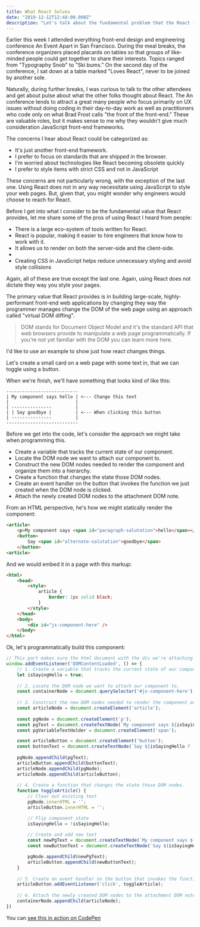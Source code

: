 ```yaml
---
title: What React Solves
date: "2019-12-12T12:48:00.000Z"
description: "Let's talk about the fundamental problem that the React framework solves and why engineers like me love to use it."
---
```


Earlier this week I attended everything front-end design and engineering conference An Event Apart in San Francisco. During the meal breaks, the conference organizers placed placards on tables so that groups of like-minded people could get together to share their interests. Topics ranged from "Typography Snob" to "Ski bums." On the second day of the conference, I sat down at a table marked "Loves React", never to be joined by another sole.

Naturally, during further breaks, I was curious to talk to the other attendees and get about pulse about what the other folks thought about React. The An conference tends to attract a great many people who focus primarily on UX issues without doing coding in their day-to-day work as well as practitioners who code only on what Brad Frost calls "the front of the front-end." These are valuable roles, but it makes sense to me why they wouldn't give much consideration JavaScript front-end frameworks.

The concerns I hear about React could be categorized as:
- It's just another front-end framework.
- I prefer to focus on standards that are shipped in the browser.
- I'm worried about technologies like React becoming obsolete quickly
- I prefer to style items with strict CSS and not in JavaScript

These concerns are not particularly wrong, with the exception of the last one. Using React does not in any way necessitate using JavaScript to style your web pages. But, given that, you might wonder why engineers would choose to reach for React.

Before I get into what I consider to be the fundamental value that React provides, let me share some of the pros of using React I heard from people:
- There is a large eco-system of tools written for React.
- React is popular, making it easier to hire engineers that know how to work with it.
- It allows us to render on both the server-side and the client-side.
- 
- Creating CSS in JavaScript helps reduce unnecessary styling and avoid style collisions

Again, all of these are true except the last one. Again, using React does not dictate they way you style your pages.

The primary value that React provides is in building large-scale, highly-performant front-end web applications by changing they way the programmer manages change the DOM of the web page using an approach called "virtual DOM diffing".

> DOM stands for Document Object Model and it's the standard API that web browsers provide to manipulate a web page programmatically. If you're not yet familiar with the DOM you can learn more here.

I'd like to use an example to show just how react changes things.

Let's create a small card on a web page with some text in, that we can toggle using a button.

When we're finish, we'll have something that looks kind of like this:
```pre
---------------------------
| My component says hello | <--- Change this text
|                         |
| ---------------         |
| | Say goodbye |         | <--- When clicking this button
| ---------------         |
---------------------------
```

Before we get into the code, let's consider the approach we might take when programming this.
- Create a variable that tracks the current state of our component.
- Locate the DOM node we want to attach our component to.
- Construct the new DOM nodes needed to render the component and organize them into a hierarchy.
- Create a function that changes the state those DOM nodes.
- Create an event handler on the button that invokes the function we just created when the DOM node is clicked.
- Attach the newly created DOM nodes to the attachment DOM note.

From an HTML perspective, he's how we might statically render the component:
```html
<article>
    <p>My component says <span id="paragraph-salutation">hello</span></p>
    <button>
        Say <span id="alternate-salutation">goodbye</span>
    </button>
<article>
```

And we would embed it in a page with this markup:
```html
<html>
	<head>
		<style>
			article {
				border: 1px solid black;
			}
		</style>
	</head>
	<body>
	    <div id="js-component-here" />
    </body>
</html>
```

Ok, let's programmatically build this component:
```JavaScript
// This part makes sure the html document with the div we're attaching to already exists
window.addEventListener('DOMContentLoaded', () => {
    // 1. Create a variable that tracks the current state of our component.
    let isSayingHello = true;
    
    // 2. Locate the DOM node we want to attach our component to.
    const containerNode = document.querySelector('#js-component-here');
    
    // 3. Construct the new DOM nodes needed to render the component and organize them into a hierarchy.
    const articleNode = document.createElement('article');
        
    const pgNode = document.createElement('p');
    const pgText = document.createTextNode(`My component says ${isSayingHello ? 'hello' : 'goodbye'}`);
    const pgVariableTextHolder = document.createElement('span');

    const articleButton = document.createElement('button');
    const buttonText = document.createTextNode(`Say ${isSayingHello ? 'Goodbye' : 'hello'}`);
    
    pgNode.appendChild(pgText);
    articleButton.appendChild(buttonText);
    articleNode.appendChild(pgNode);
    articleNode.appendChild(articleButton);
    
    // 4. Create a function that changes the state those DOM nodes.
    function toggleArticle() {
    	// Clear out existing text
    	pgNode.innerHTML = '';
    	articleButton.innerHTML = '';

    	// Flip component state
    	isSayingHello = !isSayingHello;
    	
    	// Create and add new text
    	const newPgText = document.createTextNode(`My component says ${isSayingHello ? 'hello' : 'goodbye'}`);
    	const newButtonText = document.createTextNode(`Say ${isSayingHello ? 'Goodbye' : 'hello'}`);

    	pgNode.appendChild(newPgText);
    	articleButton.appendChild(newButtonText);
    }
    
    // 5. Create an event handler on the button that invokes the function we just created when the DOM node is clicked.
    articleButton.addEventListener('click', toggleArticle);
    
    // 6. Attach the newly created DOM nodes to the attachment DOM note.
    containerNode.appendChild(articleNode);
})
```

You can [see this in action on CodePen](https://codepen.io/onetruebob/pen/mdyrObx)